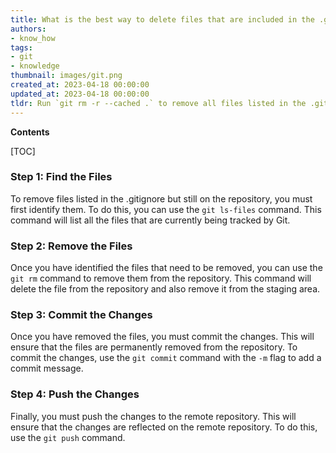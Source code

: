 ```yaml
---
title: What is the best way to delete files that are included in the .gitignore but still present on the repository?
authors:
- know_how
tags:
- git
- knowledge
thumbnail: images/git.png
created_at: 2023-04-18 00:00:00
updated_at: 2023-04-18 00:00:00
tldr: Run `git rm -r --cached .` to remove all files listed in the .gitignore from the repository.
---
```


**Contents**

[TOC]

### Step 1: Find the Files 

To remove files listed in the .gitignore but still on the repository, you must first identify them. To do this, you can use the `git ls-files` command. This command will list all the files that are currently being tracked by Git. 

### Step 2: Remove the Files

Once you have identified the files that need to be removed, you can use the `git rm` command to remove them from the repository. This command will delete the file from the repository and also remove it from the staging area.

### Step 3: Commit the Changes

Once you have removed the files, you must commit the changes. This will ensure that the files are permanently removed from the repository. To commit the changes, use the `git commit` command with the `-m` flag to add a commit message.

### Step 4: Push the Changes

Finally, you must push the changes to the remote repository. This will ensure that the changes are reflected on the remote repository. To do this, use the `git push` command.
